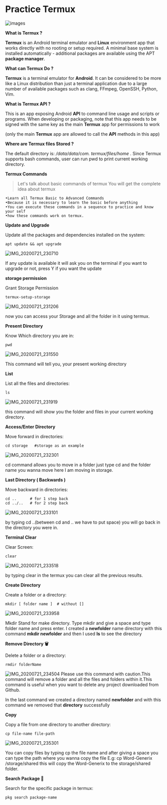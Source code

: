 # Practice Termux
![images](https://user-images.githubusercontent.com/66746496/88087571-90a38f00-cba2-11ea-81d0-8741b47742b5.png)

**What is Termux ?**

**Termux** is an Android terminal 
emulator and **Linux** environment app 
that works directly with 
no rooting or setup required. 
A minimal base system is installed 
automatically - additional packages 
are available using the APT **package manager**. 

**What can Termux Do ?**

**Termux** is a terminal emulator for **Android**. 
It can be considered to be more like a Linux 
distribution than just a terminal application 
due to a large number of available packages 
such as clang, FFmpeg, OpenSSH, Python, Vim.

**What is Termux API ?**

This is an app exposing Android **API**
to command line usage and scripts or programs. 
When developing or packaging, 
note that this app needs to be signed 
with the same key as the main **Termux** app 
for permissions to work 

(only the main **Termux** app are 
allowed to call the **API** methods in this app)

**Where are Termux files Stored ?**

The default directory is: */data/data/com. termux/files/home* .
Since Termux supports bash commands, 
user can run pwd to print current working directory.

**Termux Commands**

> Let's talk about basic commands of termux
> You will get the complete idea about termux

```
•Learn all Termux Basic to Advanced Commands
•Because it is necessary to learn the basic before anything
•You can execute these commands in a sequence to practice and know your self 
•how these commands work on termux.
```

**Update and Upgrade**

Update all the packages and dependencies installed on the system:
```
apt update && apt upgrade
```

![IMG_20200721_230710](https://user-images.githubusercontent.com/66746496/88090411-fd208d00-cba6-11ea-86ef-e48972c0170e.jpg)

If any update is available it will ask you on the terminal if you want to upgrade or not, press Y if you want the update

**storage permission**

Grant Storage Permission
```
termux-setup-storage
```
![IMG_20200721_231206](https://user-images.githubusercontent.com/66746496/88090868-a49dbf80-cba7-11ea-8cc3-00224c7d268d.jpg)

now you can access your Storage and all the folder in it using termux.

**Present Directory**

Know Which directory you are in:
```
pwd
```
![IMG_20200721_231550](https://user-images.githubusercontent.com/66746496/88091182-25f55200-cba8-11ea-8097-3c1ba8bbc9a0.jpg)

This command will tell you, your present working directory

**List**

List all the files and directories:
```
ls
```
![IMG_20200721_231919](https://user-images.githubusercontent.com/66746496/88091558-a6b44e00-cba8-11ea-9842-f20d57906270.jpg)

this command will show you the folder and files in your current working directory.

**Access/Enter Directory**

Move forward in directories:
```
cd storage   #storage as an example
```
![IMG_20200721_232301](https://user-images.githubusercontent.com/66746496/88091940-280be080-cba9-11ea-829f-5077ef09cd06.jpg)

cd command allows you to move in a folder just type cd and the folder name you wanna move here I am moving in storage.

**Last Directory ( Backwards )**

Move backward in directories:
```
cd ..      # for 1 step back
cd ../..   # for 2 step back
```
![IMG_20200721_233101](https://user-images.githubusercontent.com/66746496/88092679-4a522e00-cbaa-11ea-90a6-8f7023820f32.jpg)

by typing cd ..(between cd and .. we have to put space) you will go back in the directory you were in.

**Terminal Clear**

Clear Screen:
```
clear
```
![IMG_20200721_233518](https://user-images.githubusercontent.com/66746496/88093040-de23fa00-cbaa-11ea-92a6-1a044b95fa3d.jpg)

by typing clear in the termux you can clear all the previous results.

**Create Directory**

Create a folder or a directory:
```
mkdir [ folder name ]  # without []
```
![IMG_20200721_233958](https://user-images.githubusercontent.com/66746496/88093499-85a12c80-cbab-11ea-890a-0062889ae9d6.jpg)

Mkdir Stand for make directory. Type mkdir and give a space and type folder name and press enter.
I created a **newfolder** name directory with this command **mkdir newfolder** and then I used **ls** to see the directory

**Remove Directory 🗑️**

Delete a folder or a directory:
```
rmdir folderName
```
![IMG_20200721_234504](https://user-images.githubusercontent.com/66746496/88093985-3c051180-cbac-11ea-85c4-906608b238b5.jpg)
Please use this command with caution.This command will remove a folder and all the files and folders within it.This command is useful when you want to delete any project downloaded from Github.

In the last command we created a directory named **newfolder** and with this command we removed that **directory** successfully

**Copy**

Copy a file from one directory to another directory:
```
cp file-name file-path
```
![IMG_20200721_235301](https://user-images.githubusercontent.com/66746496/88094660-5e4b5f00-cbad-11ea-84af-2d287dbee7dd.jpg)

You can copy files by typing cp the file name and after giving a space you can type the path where you wanna copy the file E.g: cp Word-Generix /storage/shared this will copy the Word-Generix to the storage/shared folder.

**Search Package 🔎**

Search for the specific package in termux:
```
pkg search package-name
```
